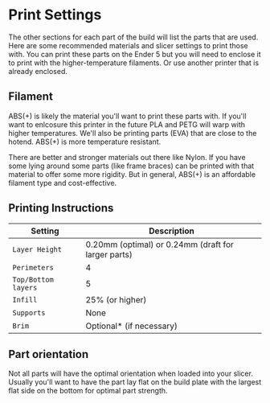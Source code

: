 # Print Settings

The other sections for each part of the build will list the parts that are used. Here are some recommended materials and slicer settings to print those with. You can print these parts on the Ender 5 but you will need to enclose it to print with the higher-temperature filaments. Or use another printer that is already enclosed.

## Filament

ABS(+) is likely the material you'll want to print these parts with. If you'll want to enlcosure this printer in the future PLA and PETG will warp with higher temperatures. We'll also be printing parts (EVA) that are close to the hotend. ABS(+) is more temperature resistant.

There are better and stronger materials out there like Nylon. If you have some lying around some parts (like frame braces) can be printed with that material to offer some more rigidity. But in general, ABS(+) is an affordable filament type and cost-effective.


## Printing Instructions

| Setting     | Description                          |
| ----------- | ------------------------------------ |
| `Layer Height`       | 0.20mm (optimal) or 0.24mm (draft for larger parts)  |
| `Perimeters`       | 4 |
| `Top/Bottom layers`       | 5 |
| `Infill`    | 25% (or higher) |
| `Supports`    | None |
| `Brim`    | Optional* (if necessary) |

## Part orientation

Not all parts will have the optimal orientation when loaded into your slicer. Usually you'll want to have the part lay flat on the build plate with the largest flat side on the bottom for optimal part strength.
